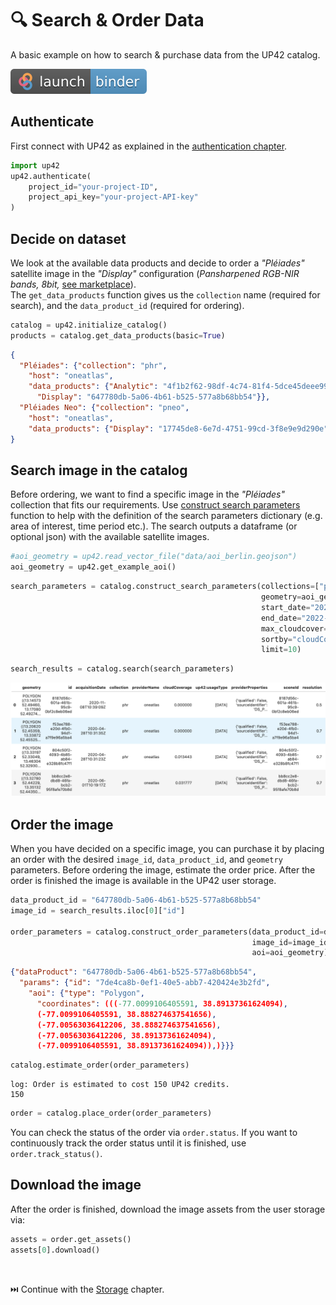 # 🔍 Search & Order Data

A basic example on how to search & purchase data from the UP42 catalog.

[![Binder](assets/badge_logo.svg)](https://mybinder.org/v2/gh/up42/up42-py/master?filepath=examples%2Fguides%2Fsearch_order_data.ipynb)

## **Authenticate**

First connect with UP42 as explained in the [authentication chapter](authentication.md).

```python
import up42
up42.authenticate(
    project_id="your-project-ID",
    project_api_key="your-project-API-key"
)
```

## **Decide on dataset**

We look at the available data products and decide to order a *"Pléiades"* satellite image in the 
*"Display"* configuration (*Pansharpened RGB-NIR bands, 8bit,*
[see marketplace](https://up42.com/marketplace/blocks/data/oneatlas-pleiades-display)).<br>
The `get_data_products` function gives us the `collection` name (required for search), and the 
`data_product_id` (required for ordering).

```python
catalog = up42.initialize_catalog()
products = catalog.get_data_products(basic=True)
```

```json
{
  "Pléiades": {"collection": "phr",
    "host": "oneatlas",
    "data_products": {"Analytic": "4f1b2f62-98df-4c74-81f4-5dce45deee99",
      "Display": "647780db-5a06-4b61-b525-577a8b68bb54"}},
  "Pléiades Neo": {"collection": "pneo",
    "host": "oneatlas",
    "data_products": {"Display": "17745de8-6e7d-4751-99cd-3f8e9e9d290e"}}
}
```

## **Search image in the catalog**

Before ordering, we want to find a specific image in the *"Pléiades"* collection that fits our requirements. 
Use [construct search parameters](catalog-reference.md#up42.catalog.Catalog.construct_search_parameters) 
function to help with the definition of the search parameters dictionary (e.g. area of interest, time period etc.). 
The search outputs a dataframe (or optional json) with the available satellite images.


```python
#aoi_geometry = up42.read_vector_file("data/aoi_berlin.geojson")
aoi_geometry = up42.get_example_aoi()
```

```python
search_parameters = catalog.construct_search_parameters(collections=["phr"],
                                                        geometry=aoi_geometry,
                                                        start_date="2022-06-01",
                                                        end_date="2022-12-31",
                                                        max_cloudcover=20,
                                                        sortby="cloudCoverage",
                                                        limit=10)
```
```python
search_results = catalog.search(search_parameters)
```

![Search results](assets/search_results.png)


## **Order the image**

When you have decided on a specific image, you can purchase it by placing an order
with the desired `image_id`, `data_product_id`,  and `geometry` parameters. 
Before ordering the image, estimate the order price. After the order is finished the image is 
available in the UP42 user storage.

```python
data_product_id = "647780db-5a06-4b61-b525-577a8b68bb54"
image_id = search_results.iloc[0]["id"]

order_parameters = catalog.construct_order_parameters(data_product_id=data_product_id,
                                                      image_id=image_id, 
                                                      aoi=aoi_geometry)
```
```json
{"dataProduct": "647780db-5a06-4b61-b525-577a8b68bb54",
  "params": {"id": "7de4ca8b-0ef1-40e5-abb7-420424e3b2fd",
    "aoi": {"type": "Polygon",
      "coordinates": (((-77.0099106405591, 38.89137361624094),
      (-77.0099106405591, 38.888274637541656),
      (-77.00563036412206, 38.888274637541656),
      (-77.00563036412206, 38.89137361624094),
      (-77.0099106405591, 38.89137361624094)),)}}}
```


```python
catalog.estimate_order(order_parameters)
```

```text
log: Order is estimated to cost 150 UP42 credits.
150
```

```python
order = catalog.place_order(order_parameters)
```

You can check the status of the order via `order.status`. If you want to continuously track the
order status until it is finished, use `order.track_status()`.

## **Download the image**

After the order is finished, download the image assets from the user storage via:

```python
assets = order.get_assets()
assets[0].download()
```

<br>

⏭️ Continue with the [Storage](storage.md) chapter.

